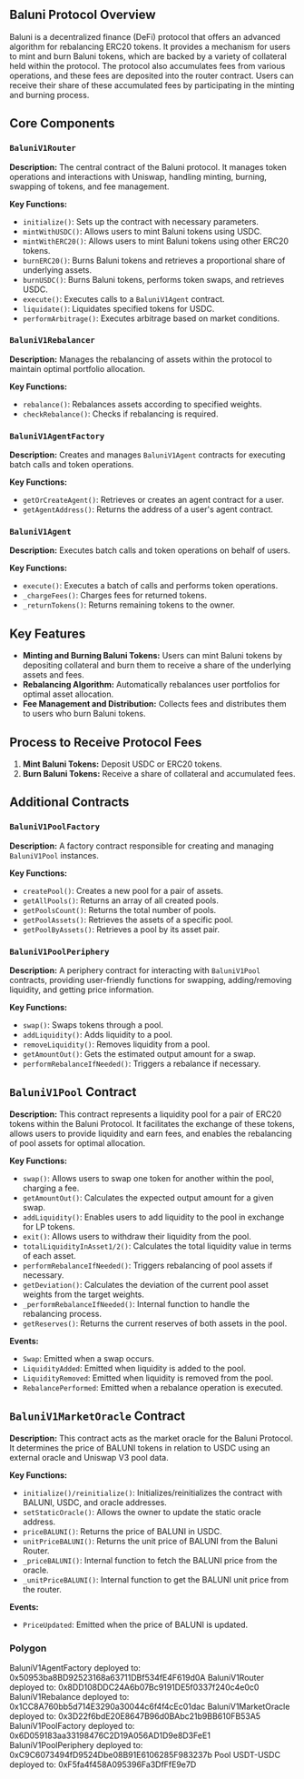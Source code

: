 ## Baluni Protocol Overview

Baluni is a decentralized finance (DeFi) protocol that offers an advanced algorithm for rebalancing ERC20 tokens. It provides a mechanism for users to mint and burn Baluni tokens, which are backed by a variety of collateral held within the protocol. The protocol also accumulates fees from various operations, and these fees are deposited into the router contract. Users can receive their share of these accumulated fees by participating in the minting and burning process.

## Core Components

### `BaluniV1Router`

**Description:** The central contract of the Baluni protocol. It manages token operations and interactions with Uniswap, handling minting, burning, swapping of tokens, and fee management.

**Key Functions:**

- `initialize()`: Sets up the contract with necessary parameters.
- `mintWithUSDC()`: Allows users to mint Baluni tokens using USDC.
- `mintWithERC20()`: Allows users to mint Baluni tokens using other ERC20 tokens.
- `burnERC20()`: Burns Baluni tokens and retrieves a proportional share of underlying assets.
- `burnUSDC()`: Burns Baluni tokens, performs token swaps, and retrieves USDC.
- `execute()`: Executes calls to a `BaluniV1Agent` contract.
- `liquidate()`: Liquidates specified tokens for USDC.
- `performArbitrage()`: Executes arbitrage based on market conditions.

### `BaluniV1Rebalancer`

**Description:** Manages the rebalancing of assets within the protocol to maintain optimal portfolio allocation.

**Key Functions:**

- `rebalance()`: Rebalances assets according to specified weights.
- `checkRebalance()`: Checks if rebalancing is required.

### `BaluniV1AgentFactory`

**Description:** Creates and manages `BaluniV1Agent` contracts for executing batch calls and token operations.

**Key Functions:**

- `getOrCreateAgent()`: Retrieves or creates an agent contract for a user.
- `getAgentAddress()`: Returns the address of a user's agent contract.

### `BaluniV1Agent`

**Description:** Executes batch calls and token operations on behalf of users.

**Key Functions:**

- `execute()`: Executes a batch of calls and performs token operations.
- `_chargeFees()`: Charges fees for returned tokens.
- `_returnTokens()`: Returns remaining tokens to the owner.

## Key Features

- **Minting and Burning Baluni Tokens:**  Users can mint Baluni tokens by depositing collateral and burn them to receive a share of the underlying assets and fees.
- **Rebalancing Algorithm:** Automatically rebalances user portfolios for optimal asset allocation.
- **Fee Management and Distribution:**  Collects fees and distributes them to users who burn Baluni tokens.

## Process to Receive Protocol Fees

1. **Mint Baluni Tokens:** Deposit USDC or ERC20 tokens.
2. **Burn Baluni Tokens:** Receive a share of collateral and accumulated fees.

## Additional Contracts

### `BaluniV1PoolFactory`

**Description:** A factory contract responsible for creating and managing `BaluniV1Pool` instances.

**Key Functions:**

- `createPool()`: Creates a new pool for a pair of assets.
- `getAllPools()`: Returns an array of all created pools.
- `getPoolsCount()`: Returns the total number of pools.
- `getPoolAssets()`: Retrieves the assets of a specific pool.
- `getPoolByAssets()`: Retrieves a pool by its asset pair.

### `BaluniV1PoolPeriphery`

**Description:** A periphery contract for interacting with `BaluniV1Pool` contracts, providing user-friendly functions for swapping, adding/removing liquidity, and getting price information.

**Key Functions:**

- `swap()`: Swaps tokens through a pool.
- `addLiquidity()`: Adds liquidity to a pool.
- `removeLiquidity()`: Removes liquidity from a pool.
- `getAmountOut()`: Gets the estimated output amount for a swap.
- `performRebalanceIfNeeded()`: Triggers a rebalance if necessary.

## `BaluniV1Pool` Contract

**Description:** This contract represents a liquidity pool for a pair of ERC20 tokens within the Baluni Protocol. It facilitates the exchange of these tokens, allows users to provide liquidity and earn fees, and enables the rebalancing of pool assets for optimal allocation.

**Key Functions:**

- `swap()`: Allows users to swap one token for another within the pool, charging a fee.
- `getAmountOut()`: Calculates the expected output amount for a given swap.
- `addLiquidity()`: Enables users to add liquidity to the pool in exchange for LP tokens.
- `exit()`: Allows users to withdraw their liquidity from the pool.
- `totalLiquidityInAsset1/2()`: Calculates the total liquidity value in terms of each asset.
- `performRebalanceIfNeeded()`: Triggers rebalancing of pool assets if necessary.
- `getDeviation()`: Calculates the deviation of the current pool asset weights from the target weights.
- `_performRebalanceIfNeeded()`: Internal function to handle the rebalancing process.
- `getReserves()`: Returns the current reserves of both assets in the pool.

**Events:**

- `Swap`: Emitted when a swap occurs.
- `LiquidityAdded`: Emitted when liquidity is added to the pool.
- `LiquidityRemoved`: Emitted when liquidity is removed from the pool.
- `RebalancePerformed`: Emitted when a rebalance operation is executed.

## `BaluniV1MarketOracle` Contract

**Description:** This contract acts as the market oracle for the Baluni Protocol. It determines the price of BALUNI tokens in relation to USDC using an external oracle and Uniswap V3 pool data.

**Key Functions:**

- `initialize()/reinitialize()`: Initializes/reinitializes the contract with BALUNI, USDC, and oracle addresses.
- `setStaticOracle()`: Allows the owner to update the static oracle address.
- `priceBALUNI()`: Returns the price of BALUNI in USDC.
- `unitPriceBALUNI()`: Returns the unit price of BALUNI from the Baluni Router.
- `_priceBALUNI()`: Internal function to fetch the BALUNI price from the oracle.
- `_unitPriceBALUNI()`: Internal function to get the BALUNI unit price from the router.

**Events:**

- `PriceUpdated`: Emitted when the price of BALUNI is updated.

### Polygon 

BaluniV1AgentFactory deployed to: 0x50953ba8BD92523168a63711DBf534fE4F619d0A
BaluniV1Router deployed to: 0x8DD108DDC24A6b07Bc9191DE5f0337f240c4e0c0
BaluniV1Rebalance deployed to: 0x1CC8A760bb5d714E3290a30044c6f4f4cEc01dac
BaluniV1MarketOracle deployed to: 0x3D22f6bdE20E8647B96d0BAbc21b9BB610FB53A5
BaluniV1PoolFactory deployed to: 0x6D059183aa33198476C2D19A056AD1D9e8D3FeE1
BaluniV1PoolPeriphery deployed to: 0xC9C6073494fD9524Dbe08B91E6106285F983237b
Pool USDT-USDC deployed to: 0xF5fa4f458A095396Fa3DfFfE9e7D
